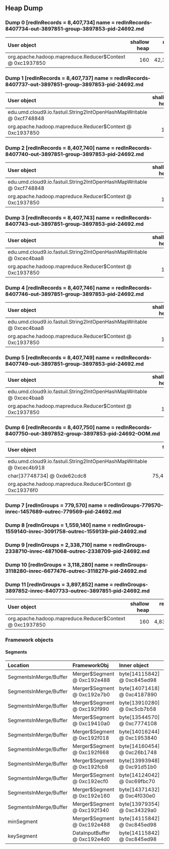## Heap Dump
### Dump 0 [redInRecords = 8,407,734] name = redInRecords-8407734-out-3897851-group-3897853-pid-24692.md
| User object | shallow heap | retained heap | length | inner object | inner size | threads | code() |
|:------------| ------------:| -------------:| ------:|:------------ | ----------:| :------ | :------|
| org.apache.hadoop.mapreduce.Reducer$Context @ 0xc1937850 | 160 | 42,311,408 | 1 |  |  | main | prereduce |

### Dump 1 [redInRecords = 8,407,737] name = redInRecords-8407737-out-3897851-group-3897853-pid-24692.md
| User object | shallow heap | retained heap | length | inner object | inner size | threads | code() |
|:------------| ------------:| -------------:| ------:|:------------ | ----------:| :------ | :------|
| edu.umd.cloud9.io.fastuil.String2IntOpenHashMapWritable @ 0xcf748848 | 64 | 89,160,424 | 1 |  |  | main | reduce |
| org.apache.hadoop.mapreduce.Reducer$Context @ 0xc1937850 | 160 | 40,727,384 | 1 |  |  | main | prereduce + reduce |

### Dump 2 [redInRecords = 8,407,740] name = redInRecords-8407740-out-3897851-group-3897853-pid-24692.md
| User object | shallow heap | retained heap | length | inner object | inner size | threads | code() |
|:------------| ------------:| -------------:| ------:|:------------ | ----------:| :------ | :------|
| edu.umd.cloud9.io.fastuil.String2IntOpenHashMapWritable @ 0xcf748848 | 64 | 146,957,744 | 1 |  |  | main | reduce |
| org.apache.hadoop.mapreduce.Reducer$Context @ 0xc1937850 | 160 | 40,537,640 | 1 |  |  | main | prereduce + reduce |

### Dump 3 [redInRecords = 8,407,743] name = redInRecords-8407743-out-3897851-group-3897853-pid-24692.md
| User object | shallow heap | retained heap | length | inner object | inner size | threads | code() |
|:------------| ------------:| -------------:| ------:|:------------ | ----------:| :------ | :------|
| edu.umd.cloud9.io.fastuil.String2IntOpenHashMapWritable @ 0xcec4baa8 | 64 | 184,394,120 | 1 |  |  | main | reduce |
| org.apache.hadoop.mapreduce.Reducer$Context @ 0xc1937850 | 160 | 42,326,080 | 1 |  |  | main | prereduce + reduce |

### Dump 4 [redInRecords = 8,407,746] name = redInRecords-8407746-out-3897851-group-3897853-pid-24692.md
| User object | shallow heap | retained heap | length | inner object | inner size | threads | code() |
|:------------| ------------:| -------------:| ------:|:------------ | ----------:| :------ | :------|
| edu.umd.cloud9.io.fastuil.String2IntOpenHashMapWritable @ 0xcec4baa8 | 64 | 219,994,928 | 1 |  |  | main | reduce |
| org.apache.hadoop.mapreduce.Reducer$Context @ 0xc1937850 | 160 | 42,899,096 | 1 |  |  | main | prereduce + reduce |

### Dump 5 [redInRecords = 8,407,749] name = redInRecords-8407749-out-3897851-group-3897853-pid-24692.md
| User object | shallow heap | retained heap | length | inner object | inner size | threads | code() |
|:------------| ------------:| -------------:| ------:|:------------ | ----------:| :------ | :------|
| edu.umd.cloud9.io.fastuil.String2IntOpenHashMapWritable @ 0xcec4baa8 | 64 | 252,730,752 | 1 |  |  | main | reduce |
| org.apache.hadoop.mapreduce.Reducer$Context @ 0xc1937850 | 160 | 42,375,664 | 1 |  |  | main | prereduce + reduce |

### Dump 6 [redInRecords = 8,407,750] name = redInRecords-8407750-out-3897852-group-3897853-pid-24692-OOM.md
| User object | shallow heap | retained heap | length | inner object | inner size | threads | code() |
|:------------| ------------:| -------------:| ------:|:------------ | ----------:| :------ | :------|
| edu.umd.cloud9.io.fastuil.String2IntOpenHashMapWritable @ 0xcec4b918 | 64 | 300,900,896 | 1 |  |  | main | reduce |
| char[37748734] @ 0xde62cdc8 | 75,497,488 | 75,497,488 | 1 |  |  | main | reduce |
| org.apache.hadoop.mapreduce.Reducer$Context @ 0xc19376f0 | 160 | 31,806,584 | 1 |  |  | main | prereduce |

### Dump 7 [redInGroups = 779,570] name = redInGroups-779570-inrec-1457689-outrec-779569-pid-24692.md

### Dump 8 [redInGroups = 1,559,140] name = redInGroups-1559140-inrec-3091758-outrec-1559139-pid-24692.md

### Dump 9 [redInGroups = 2,338,710] name = redInGroups-2338710-inrec-4871068-outrec-2338709-pid-24692.md

### Dump 10 [redInGroups = 3,118,280] name = redInGroups-3118280-inrec-6677476-outrec-3118279-pid-24692.md

### Dump 11 [redInGroups = 3,897,852] name = redInGroups-3897852-inrec-8407733-outrec-3897851-pid-24692.md
| User object | shallow heap | retained heap | length | inner object | inner size | threads | code() |
|:------------| ------------:| -------------:| ------:|:------------ | ----------:| :------ | :------|
| org.apache.hadoop.mapreduce.Reducer$Context @ 0xc1937850 | 160 | 4,833,616 | 1 |  |  | main | prereduce |

### Framework objects


#### Segments

| Location 	 | FrameworkObj 	| Inner object 	| retainedHeap 	| taskId 	|
| :----------- | :----------- | :----------- | -----------: | -----------: |
| SegmentsInMerge/Buffer	| Merger$Segment @ 0xc192e488	| byte[14115842] @ 0xc845ed98	| 14,115,864	| -1	|
| SegmentsInMerge/Buffer	| Merger$Segment @ 0xc192e7b0	| byte[14071418] @ 0xc4187890	| 14,071,440	| -1	|
| SegmentsInMerge/Buffer	| Merger$Segment @ 0xc192f990	| byte[13910280] @ 0xc5cb7b58	| 13,910,296	| -1	|
| SegmentsInMerge/Buffer	| Merger$Segment @ 0xc19410a0	| byte[13544570] @ 0xc7774108	| 13,544,592	| -1	|
| SegmentsInMerge/Buffer	| Merger$Segment @ 0xc192f018	| byte[14016244] @ 0xc1953840	| 14,016,264	| -1	|
| SegmentsInMerge/Buffer	| Merger$Segment @ 0xc192f668	| byte[14160454] @ 0xc26b1748	| 14,160,472	| -1	|
| SegmentsInMerge/Buffer	| Merger$Segment @ 0xc192fcb8	| byte[13993948] @ 0xc91d51b0	| 13,993,968	| -1	|
| SegmentsInMerge/Buffer	| Merger$Segment @ 0xc192ecf0	| byte[14124042] @ 0xc69fbc70	| 14,124,064	| -1	|
| SegmentsInMerge/Buffer	| Merger$Segment @ 0xc192e160	| byte[14371432] @ 0xc4f030e0	| 14,371,448	| -1	|
| SegmentsInMerge/Buffer	| Merger$Segment @ 0xc192f340	| byte[13979354] @ 0xc34329a0	| 13,979,376	| -1	|
| minSegment	| Merger$Segment @ 0xc192e488	| byte[14115842] @ 0xc845ed98	| 14,115,864	| -1	|
| keySegment	| DataInputBuffer @ 0xc192e4d0	| byte[14115842] @ 0xc845ed98	| 14,115,864	| -2	|


